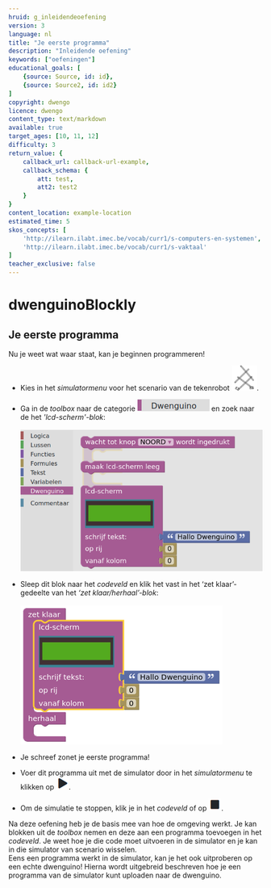 ```yaml
---
hruid: g_inleidendeoefening
version: 3
language: nl
title: "Je eerste programma"
description: "Inleidende oefening"
keywords: ["oefeningen"]
educational_goals: [
    {source: Source, id: id}, 
    {source: Source2, id: id2}
]
copyright: dwengo
licence: dwengo
content_type: text/markdown
available: true
target_ages: [10, 11, 12]
difficulty: 3
return_value: {
    callback_url: callback-url-example,
    callback_schema: {
        att: test,
        att2: test2
    }
}
content_location: example-location
estimated_time: 5
skos_concepts: [
    'http://ilearn.ilabt.imec.be/vocab/curr1/s-computers-en-systemen', 
    'http://ilearn.ilabt.imec.be/vocab/curr1/s-vaktaal'
]
teacher_exclusive: false
---
```

# dwenguinoBlockly
## Je eerste programma
Nu je weet wat waar staat, kan je beginnen programmeren!

* Kies in het *simulatormenu* voor het scenario van de tekenrobot ![alt](embed/scenario_tekenrobot.png "scenario tekenrobot").

* Ga in de *toolbox* naar de categorie ![alt](embed/cat_dwenguino.png "categorie dwenguino") en zoek naar de het *'lcd-scherm'-blok*: <br><br>![alt](embed/inloef1.png "blok lcd")

* Sleep dit blok naar het *codeveld* en klik het vast in het ‘zet klaar’-gedeelte van het *‘zet klaar/herhaal’-blok*: <br><br>![alt](embed/inloef2.png "klik lcd")

* Je schreef zonet je eerste programma!

* Voer dit programma uit met de simulator door in het *simulatormenu* te klikken op ![alt](embed/simmenu_play.png "simulator play").

* Om de simulatie te stoppen, klik je in het *codeveld* of op ![alt](embed/simmenu_stop.png "simulator stop").

<div class="alert alert-box alert-success">
Na deze oefening heb je de basis mee van hoe de omgeving werkt. Je kan blokken uit de <em>toolbox</em> nemen en deze aan een programma toevoegen in het <em>codeveld</em>. Je weet hoe je die code moet uitvoeren in de simulator en je kan in die simulator van scenario wisselen.
</div>

<div class="alert alert-box alert-success">
Eens een programma werkt in de simulator, kan je het ook uitproberen op een echte dwenguino! Hierna wordt uitgebreid beschreven hoe je een programma van de simulator kunt uploaden naar de dwenguino.
</div>